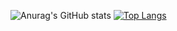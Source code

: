 ![Anurag's GitHub stats](https://github-readme-stats.vercel.app/api?username=milliorn&theme=nord&show_icons=true)
[![Top Langs](https://github-readme-stats.vercel.app/api/top-langs/?username=milliorn&layout=compact&langs_count=10&theme=nord)](https://github.com/anuraghazra/github-readme-stats)

